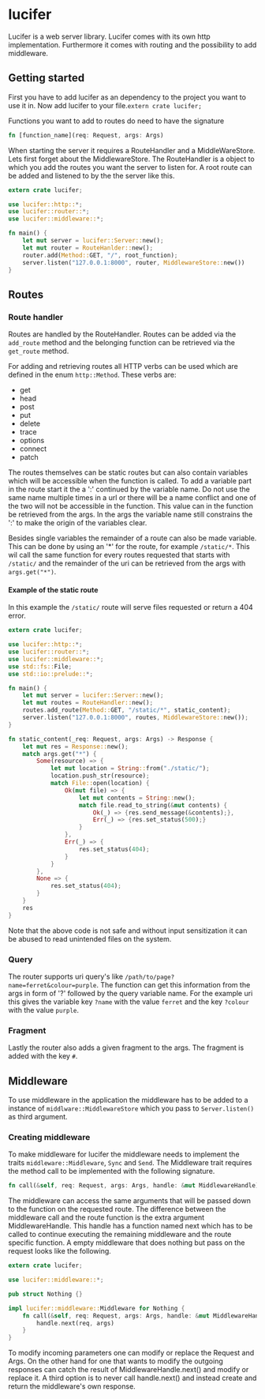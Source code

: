 # lucifer
Lucifer is a web server library.
Lucifer comes with its own http implementation. 
Furthermore it comes with routing and the possibility to add middleware.

## Getting started ##
First you have to add lucifer as an dependency to the project you want to use it in.
Now add lucifer to your file.`extern crate lucifer;`

Functions you want to add to routes do need to have the signature
```rust
fn [function_name](req: Request, args: Args)
```
When starting the server it requires a RouteHandler and a MiddleWareStore.
Lets first forget about the MiddlewareStore. The RouteHandler is a object to which you add the routes you want the server to listen for.
A root route can be added and listened to by the the server like this.
```rust
extern crate lucifer;

use lucifer::http::*;
use lucifer::router::*;
use lucifer::middleware::*;

fn main() {
    let mut server = lucifer::Server::new();
    let mut router = RouteHanlder::new();
    router.add(Method::GET, "/", root_function);
    server.listen("127.0.0.1:8000", router, MiddlewareStore::new())
}
```

## Routes ##
### Route handler ###
Routes are handled by the RouteHandler. Routes can be added via the `add_route` method and the belonging function can be retrieved via the `get_route` method.

For adding and retrieving routes all HTTP verbs can be used which are defined in the enum `http::Method`.
These verbs are:
- get
- head
- post
- put
- delete
- trace
- options
- connect
- patch

The routes themselves can be static routes but can also contain variables which will be accessible when the function is called.
To add a variable part in the route start it the a ':' continued by the variable name. Do not use the same name multiple times in a url or there will be a name conflict and one of the two will not be accessible in the function.
This value can in the function be retrieved from the args. In the args the variable name still constrains the ':' to make the origin of the variables clear.

Besides single variables the remainder of a route can also be made variable. This can be done by using an '*' for the route, for example `/static/*`. This wil call the same function for every routes requested that starts with `/static/` and the remainder of the uri can be retrieved from the args with `args.get("*")`.
#### Example of the static route ####
In this example the `/static/` route will serve files requested or return a 404 error.
```rust
extern crate lucifer;

use lucifer::http::*;
use lucifer::router::*;
use lucifer::middleware::*;
use std::fs::File;
use std::io::prelude::*;

fn main() {
    let mut server = lucifer::Server::new();
    let mut routes = RouteHandler::new();
    routes.add_route(Method::GET, "/static/*", static_content);
    server.listen("127.0.0.1:8000", routes, MiddlewareStore::new());
}

fn static_content(_req: Request, args: Args) -> Response {
    let mut res = Response::new();
    match args.get("*") {
        Some(resource) => {
            let mut location = String::from("./static/");
            location.push_str(resource);
            match File::open(location) {
                Ok(mut file) => {
                    let mut contents = String::new();
                    match file.read_to_string(&mut contents) {
                        Ok(_) => {res.send_message(&contents);},
                        Err(_) => {res.set_status(500);}
                    }
                },
                Err(_) => {
                    res.set_status(404);
                }
            }
        },
        None => {
            res.set_status(404);
        }
    }
    res
}
```
Note that the above code is not safe and without input sensitization it can be abused to read unintended files on the system.

### Query ###
The router supports uri query's like `/path/to/page?name=ferret&colour=purple`. The function can get this information from the args in form of '?' followed by the query variable name.
For the example uri this gives the variable key `?name` with the value `ferret` and the key `?colour` with the value `purple`.

### Fragment ###
Lastly the router also adds a given fragment to the args. The fragment is added with the key `#`.

## Middleware ##
To use middleware in the application the middleware has to be added to a instance of `middlware::MiddlewareStore` which you pass to `Server.listen()` as third argument.

### Creating middleware ###
To make middleware for lucifer the middleware needs to implement the traits `middleware::Middleware`, `Sync` and `Send`.
The Middleware trait requires the method call to be implemented with the following signature.
```rust
fn call(&self, req: Request, args: Args, handle: &mut MiddlewareHandle) -> Response
```
The middleware can access the same arguments that will be passed down to the function on the requested route.
The difference between the middleware call and the route function is the extra argument MiddlewareHandle. This handle has a function named next which has to be called to continue executing the remaining middleware and the route specific function.
A empty middleware that does nothing but pass on the request looks like the following.
```rust
extern crate lucifer;

use lucifer::middleware::*;

pub struct Nothing {}

impl lucifer::middleware::Middleware for Nothing {
    fn call(&self, req: Request, args: Args, handle: &mut MiddlewareHandle) -> Response {
        handle.next(req, args)
    }
}
```
To modify incoming parameters one can modify or replace the Request and Args. On the other hand for one that wants to modify the outgoing responses can catch the result of MiddlewareHandle.next() and modify or replace it. A third option is to never call handle.next() and instead create and return the middleware's own response.